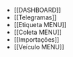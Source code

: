 - [[DASHBOARD]]
- [[Telegramas]]
- [[Etiqueta MENU]]
- [[Coleta MENU]]
- [[Importações]]
- [[Veículo MENU]]